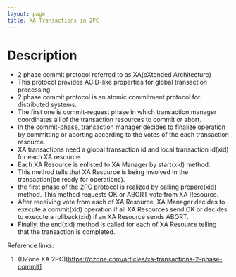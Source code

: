 ```yaml
---
layout: page
title: XA Transactions in 2PC
---
```

# Description

- 2 phase commit protocol referred to as XA(eXtended Architecture)
- This protocol provides ACID-like properties for global transaction processing
- 2 phase commit protocol is an atomic commitment protocol for distributed systems.
- The first one is commit-request phase in which transaction manager coordinates all of the transaction resources to commit or abort. 
- In the commit-phase, transaction manager decides to finalize operation by committing or aborting according to the votes of the each transaction resource. 
- XA transactions need a global transaction id and local transaction id(xid) for each XA resource.
- Each XA Resource is enlisted to XA Manager by start(xid) method. 
- This method tells that XA Resource is being involved in the transaction(be ready for operations). 
-  the first phase of the 2PC protocol is realized by calling prepare(xid) method. This method requests OK or ABORT vote from XA Resource. 
- After receiving vote from each of XA Resource, XA Manager decides to execute a commit(xid) operation if all XA Resources send OK or decides to execute a rollback(xid) if an XA Resource sends ABORT.
- Finally, the end(xid) method is called for each of XA Resource telling that the transaction is completed. 

Reference links:

1. (DZone XA 2PC)[https://dzone.com/articles/xa-transactions-2-phase-commit]
